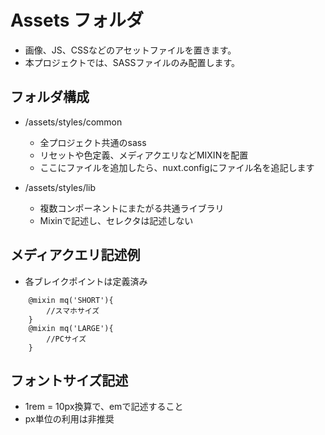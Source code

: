 # Assets フォルダ
- 画像、JS、CSSなどのアセットファイルを置きます。
- 本プロジェクトでは、SASSファイルのみ配置します。

## フォルダ構成
- /assets/styles/common
  - 全プロジェクト共通のsass
  - リセットや色定義、メディアクエリなどMIXINを配置
  - ここにファイルを追加したら、nuxt.configにファイル名を追記します

- /assets/styles/lib
  - 複数コンポーネントにまたがる共通ライブラリ
  - Mixinで記述し、セレクタは記述しない

## メディアクエリ記述例
- 各ブレイクポイントは定義済み
```
    @mixin mq('SHORT'){
        //スマホサイズ
    }
    @mixin mq('LARGE'){
        //PCサイズ
    }
```

## フォントサイズ記述
- 1rem = 10px換算で、emで記述すること
- px単位の利用は非推奨
